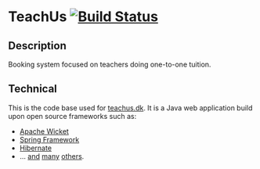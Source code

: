 TeachUs [![Build Status](https://secure.travis-ci.org/teachus/teachus.png)](http://travis-ci.org/teachus/teachus)
=======

Description
-----------
Booking system focused on teachers doing one-to-one tuition.

Technical
---------
This is the code base used for [teachus.dk][teachusdk]. It is a Java web 
application build upon open source frameworks such as:

* [Apache Wicket][wicket]
* [Spring Framework][spring]
* [Hibernate][hibernate]
* ... [and][joda] [many][jquery] [others][mysql].


[teachusdk]: http://www.teachus.dk
[wicket]: http://wicket.apache.org
[spring]: http://www.springsource.org
[hibernate]: http://www.hibernate.org
[joda]: http://joda-time.sourceforge.net
[jquery]: http://jquery.com
[mysql]: http://www.mysql.org
